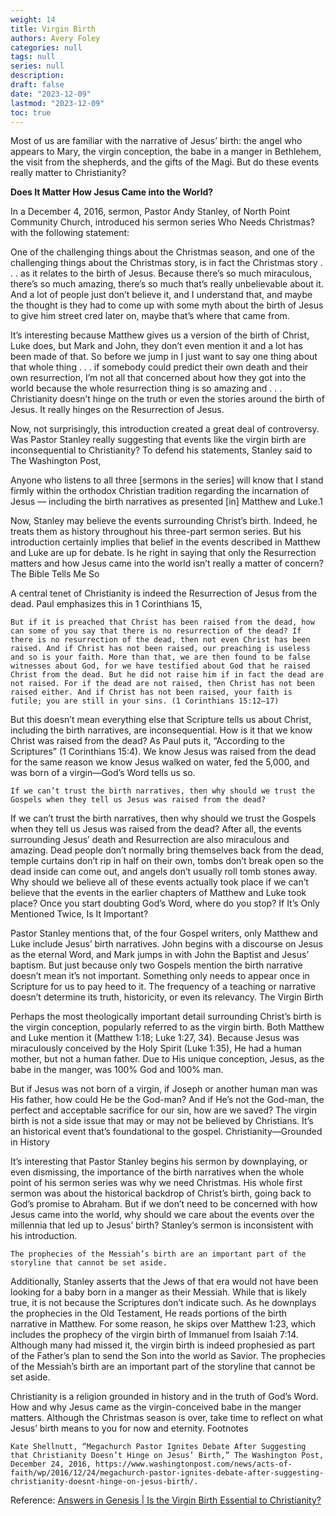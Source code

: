 ```yaml
---
weight: 14
title: Virgin Birth
authors: Avery Foley
categories: null
tags: null
series: null
description: 
draft: false
date: "2023-12-09"
lastmod: "2023-12-09"
toc: true
---
```


<!--more-->



Most of us are familiar with the narrative of Jesus’ birth: the angel who appears to Mary, the virgin conception, the babe in a manger in Bethlehem, the visit from the shepherds, and the gifts of the Magi. But do these events really matter to Christianity?

<b>Does It Matter How Jesus Came into the World?</b>

In a December 4, 2016, sermon, Pastor Andy Stanley, of North Point Community Church, introduced his sermon series Who Needs Christmas? with the following statement:

<div class = "quote">
One of the challenging things about the Christmas season, and one of the challenging things about the Christmas story, is in fact the Christmas story . . . as it relates to the birth of Jesus. Because there’s so much miraculous, there’s so much amazing, there’s so much that’s really unbelievable about it. And a lot of people just don’t believe it, and I understand that, and maybe the thought is they had to come up with some myth about the birth of Jesus to give him street cred later on, maybe that’s where that came from.

It’s interesting because Matthew gives us a version of the birth of Christ, Luke does, but Mark and John, they don’t even mention it and a lot has been made of that. So before we jump in I just want to say one thing about that whole thing . . . if somebody could predict their own death and their own resurrection, I’m not all that concerned about how they got into the world because the whole resurrection thing is so amazing and . . . Christianity doesn’t hinge on the truth or even the stories around the birth of Jesus. It really hinges on the Resurrection of Jesus.
</div>


Now, not surprisingly, this introduction created a great deal of controversy. Was Pastor Stanley really suggesting that events like the virgin birth are inconsequential to Christianity? To defend his statements, Stanley said to The Washington Post,

<div class = "quote">   
Anyone who listens to all three [sermons in the series] will know that I stand firmly within the orthodox Christian tradition regarding the incarnation of Jesus — including the birth narratives as presented [in] Matthew and Luke.1
</div>

Now, Stanley may believe the events surrounding Christ’s birth. Indeed, he treats them as history throughout his three-part sermon series. But his introduction certainly implies that belief in the events described in Matthew and Luke are up for debate. Is he right in saying that only the Resurrection matters and how Jesus came into the world isn’t really a matter of concern?
The Bible Tells Me So

A central tenet of Christianity is indeed the Resurrection of Jesus from the dead. Paul emphasizes this in 1 Corinthians 15,

    But if it is preached that Christ has been raised from the dead, how can some of you say that there is no resurrection of the dead? If there is no resurrection of the dead, then not even Christ has been raised. And if Christ has not been raised, our preaching is useless and so is your faith. More than that, we are then found to be false witnesses about God, for we have testified about God that he raised Christ from the dead. But he did not raise him if in fact the dead are not raised. For if the dead are not raised, then Christ has not been raised either. And if Christ has not been raised, your faith is futile; you are still in your sins. (1 Corinthians 15:12–17)

But this doesn’t mean everything else that Scripture tells us about Christ, including the birth narratives, are inconsequential. How is it that we know Christ was raised from the dead? As Paul puts it, “According to the Scriptures” (1 Corinthians 15:4). We know Jesus was raised from the dead for the same reason we know Jesus walked on water, fed the 5,000, and was born of a virgin—God’s Word tells us so.

    If we can’t trust the birth narratives, then why should we trust the Gospels when they tell us Jesus was raised from the dead?

If we can’t trust the birth narratives, then why should we trust the Gospels when they tell us Jesus was raised from the dead? After all, the events surrounding Jesus’ death and Resurrection are also miraculous and amazing. Dead people don’t normally bring themselves back from the dead, temple curtains don’t rip in half on their own, tombs don’t break open so the dead inside can come out, and angels don’t usually roll tomb stones away. Why should we believe all of these events actually took place if we can’t believe that the events in the earlier chapters of Matthew and Luke took place? Once you start doubting God’s Word, where do you stop?
If It’s Only Mentioned Twice, Is It Important?

Pastor Stanley mentions that, of the four Gospel writers, only Matthew and Luke include Jesus’ birth narratives. John begins with a discourse on Jesus as the eternal Word, and Mark jumps in with John the Baptist and Jesus’ baptism. But just because only two Gospels mention the birth narrative doesn’t mean it’s not important. Something only needs to appear once in Scripture for us to pay heed to it. The frequency of a teaching or narrative doesn’t determine its truth, historicity, or even its relevancy.
The Virgin Birth

Perhaps the most theologically important detail surrounding Christ’s birth is the virgin conception, popularly referred to as the virgin birth. Both Matthew and Luke mention it (Matthew 1:18; Luke 1:27, 34). Because Jesus was miraculously conceived by the Holy Spirit (Luke 1:35), He had a human mother, but not a human father. Due to His unique conception, Jesus, as the babe in the manger, was 100% God and 100% man.

But if Jesus was not born of a virgin, if Joseph or another human man was His father, how could He be the God-man? And if He’s not the God-man, the perfect and acceptable sacrifice for our sin, how are we saved? The virgin birth is not a side issue that may or may not be believed by Christians. It’s an historical event that’s foundational to the gospel.
Christianity—Grounded in History

It’s interesting that Pastor Stanley begins his sermon by downplaying, or even dismissing, the importance of the birth narratives when the whole point of his sermon series was why we need Christmas. His whole first sermon was about the historical backdrop of Christ’s birth, going back to God’s promise to Abraham. But if we don’t need to be concerned with how Jesus came into the world, why should we care about the events over the millennia that led up to Jesus’ birth? Stanley’s sermon is inconsistent with his introduction.

    The prophecies of the Messiah’s birth are an important part of the storyline that cannot be set aside.

Additionally, Stanley asserts that the Jews of that era would not have been looking for a baby born in a manger as their Messiah. While that is likely true, it is not because the Scriptures don’t indicate such. As he downplays the prophecies in the Old Testament, He reads portions of the birth narrative in Matthew. For some reason, he skips over Matthew 1:23, which includes the prophecy of the virgin birth of Immanuel from Isaiah 7:14. Although many had missed it, the virgin birth is indeed prophesied as part of the Father’s plan to send the Son into the world as Savior. The prophecies of the Messiah’s birth are an important part of the storyline that cannot be set aside.

Christianity is a religion grounded in history and in the truth of God’s Word. How and why Jesus came as the virgin-conceived babe in the manger matters. Although the Christmas season is over, take time to reflect on what Jesus’ birth means to you for now and eternity.
Footnotes

    Kate Shellnutt, “Megachurch Pastor Ignites Debate After Suggesting that Christianity Doesn’t Hinge on Jesus’ Birth,” The Washington Post, December 24, 2016, https://www.washingtonpost.com/news/acts-of-faith/wp/2016/12/24/megachurch-pastor-ignites-debate-after-suggesting-christianity-doesnt-hinge-on-jesus-birth/.

Reference: <a href = "https://answersingenesis.org/jesus/birth/is-virgin-birth-essential-to-christianity/" target="_blank" rel="noopener noreferrer">Answers in Genesis | Is the Virgin Birth Essential to Christianity?</a>
